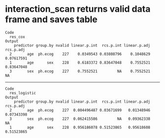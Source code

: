 # interaction_scan returns valid data frame and saves table

    Code
      res_cox
    Output
        predictor group.by nvalid linear.p.int  rcs.p.int linear.p.adj  rcs.p.adj
      2       age  ph.ecog    227    0.0349543 0.03808796    0.1048629 0.07617591
      1       age      sex    228    0.6183372 0.83647048    0.7552521 0.83647048
      3       sex  ph.ecog    227    0.7552521         NA    0.7552521         NA

---

    Code
      res_logistic
    Output
        predictor group.by nvalid linear.p.int  rcs.p.int linear.p.adj  rcs.p.adj
      2       age  ph.ecog    227  0.004496487 0.03671699   0.01348946 0.07343398
      3       sex  ph.ecog    227  0.062415586         NA   0.09362338         NA
      1       age      sex    228  0.956186078 0.51523865   0.95618608 0.51523865


